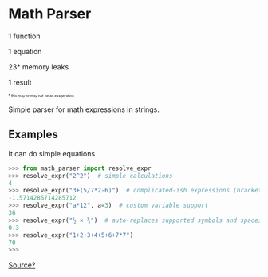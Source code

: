 # Math Parser
1 function

1 equation

23* memory leaks

1 result

<span style="font-size:0.5em;"> * this may or may not be an exageration </span>

Simple parser for math expressions in strings.

## Examples

It can do simple equations
```py
>>> from math_parser import resolve_expr
>>> resolve_expr("2^2")  # simple calculations
4
>>> resolve_expr("3+(5/7*2-6)")  # complicated-ish expressions (brackets & order of operations)
-1.5714285714285712
>>> resolve_expr("a*12", a=3)  # custom variable support
36
>>> resolve_expr("½ × ⅗")  # auto-replaces supported symbols and spaces
0.3
>>> resolve_expr("1+2+3+4+5+6+7*7") 
70
>>>
```

[Source?](https://github.com/QwireDev/MathParser/blob/master/math_parser.py)

